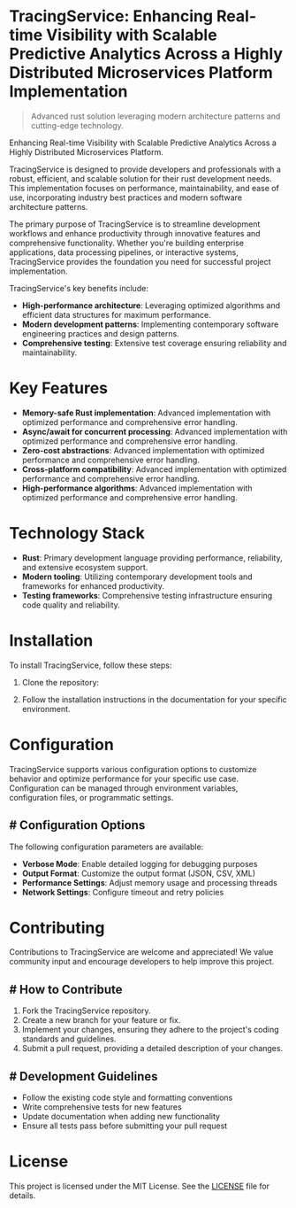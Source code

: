 <!-- fallback_TracingService_20251028235715_19210 -->

# TracingService: Enhancing Real-time Visibility with Scalable Predictive Analytics Across a Highly Distributed Microservices Platform Implementation
> Advanced rust solution leveraging modern architecture patterns and cutting-edge technology.

Enhancing Real-time Visibility with Scalable Predictive Analytics Across a Highly Distributed Microservices Platform.

TracingService is designed to provide developers and professionals with a robust, efficient, and scalable solution for their rust development needs. This implementation focuses on performance, maintainability, and ease of use, incorporating industry best practices and modern software architecture patterns.

The primary purpose of TracingService is to streamline development workflows and enhance productivity through innovative features and comprehensive functionality. Whether you're building enterprise applications, data processing pipelines, or interactive systems, TracingService provides the foundation you need for successful project implementation.

TracingService's key benefits include:

* **High-performance architecture**: Leveraging optimized algorithms and efficient data structures for maximum performance.
* **Modern development patterns**: Implementing contemporary software engineering practices and design patterns.
* **Comprehensive testing**: Extensive test coverage ensuring reliability and maintainability.

# Key Features

* **Memory-safe Rust implementation**: Advanced implementation with optimized performance and comprehensive error handling.
* **Async/await for concurrent processing**: Advanced implementation with optimized performance and comprehensive error handling.
* **Zero-cost abstractions**: Advanced implementation with optimized performance and comprehensive error handling.
* **Cross-platform compatibility**: Advanced implementation with optimized performance and comprehensive error handling.
* **High-performance algorithms**: Advanced implementation with optimized performance and comprehensive error handling.

# Technology Stack

* **Rust**: Primary development language providing performance, reliability, and extensive ecosystem support.
* **Modern tooling**: Utilizing contemporary development tools and frameworks for enhanced productivity.
* **Testing frameworks**: Comprehensive testing infrastructure ensuring code quality and reliability.

# Installation

To install TracingService, follow these steps:

1. Clone the repository:


2. Follow the installation instructions in the documentation for your specific environment.

# Configuration

TracingService supports various configuration options to customize behavior and optimize performance for your specific use case. Configuration can be managed through environment variables, configuration files, or programmatic settings.

## # Configuration Options

The following configuration parameters are available:

* **Verbose Mode**: Enable detailed logging for debugging purposes
* **Output Format**: Customize the output format (JSON, CSV, XML)
* **Performance Settings**: Adjust memory usage and processing threads
* **Network Settings**: Configure timeout and retry policies

# Contributing

Contributions to TracingService are welcome and appreciated! We value community input and encourage developers to help improve this project.

## # How to Contribute

1. Fork the TracingService repository.
2. Create a new branch for your feature or fix.
3. Implement your changes, ensuring they adhere to the project's coding standards and guidelines.
4. Submit a pull request, providing a detailed description of your changes.

## # Development Guidelines

* Follow the existing code style and formatting conventions
* Write comprehensive tests for new features
* Update documentation when adding new functionality
* Ensure all tests pass before submitting your pull request

# License

This project is licensed under the MIT License. See the [LICENSE](https://github.com/foxy1081/TracingService/blob/main/LICENSE) file for details.
